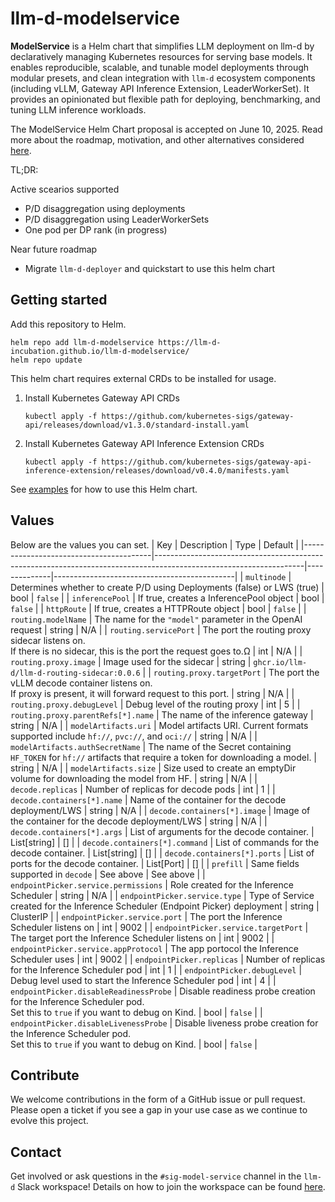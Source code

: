 # llm-d-modelservice

**ModelService** is a Helm chart that simplifies LLM deployment on llm-d by declaratively managing Kubernetes resources for serving base models. It enables reproducible, scalable, and tunable model deployments through modular presets, and clean integration with `llm-d` ecosystem components (including vLLM, Gateway API Inference Extension, LeaderWorkerSet). It provides an opinionated but flexible path for deploying, benchmarking, and tuning LLM inference workloads.

The ModelService Helm Chart proposal is accepted on June 10, 2025. Read more about the roadmap, motivation, and other alternatives considered [here](https://github.com/llm-d/llm-d/blob/dev/docs/proposals/modelservice.md).

TL;DR:

Active scearios supported
- P/D disaggregation using deployments
- P/D disaggregation using LeaderWorkerSets
- One pod per DP rank (in progress)

Near future roadmap
- Migrate `llm-d-deployer` and quickstart to use this helm chart

## Getting started

Add this repository to Helm.

```
helm repo add llm-d-modelservice https://llm-d-incubation.github.io/llm-d-modelservice/
helm repo update
```

This helm chart requires external CRDs to be installed for usage.

1. Install Kubernetes Gateway API CRDs

    ```
    kubectl apply -f https://github.com/kubernetes-sigs/gateway-api/releases/download/v1.3.0/standard-install.yaml
    ```

2. Install Kubernetes Gateway API Inference Extension CRDs

    ```
    kubectl apply -f https://github.com/kubernetes-sigs/gateway-api-inference-extension/releases/download/v0.4.0/manifests.yaml

    ```


See [examples](https://llm-d-incubation.github.io/llm-d-modelservice/charts/llm-d-modelservice/examples) for how to use this Helm chart.

## Values
Below are the values you can set.
| Key                                    | Description                                                                                                       | Type         | Default                                     |
|----------------------------------------|-------------------------------------------------------------------------------------------------------------------|--------------|---------------------------------------------|
| `multinode`                            | Determines whether to create P/D using Deployments (false) or LWS (true)                                          | bool         | `false`                                     |
| `inferencePool`                        | If true, creates a InferencePool object                                                                           | bool         | `false`                                     |
| `httpRoute`                            | If true, creates a HTTPRoute object                                                                               | bool         | `false`                                     |
| `routing.modelName`                    | The name for the `"model"` parameter in the OpenAI request                                                        | string       | N/A                                         |
| `routing.servicePort`                  | The port the routing proxy sidecar listens on. <br>If there is no sidecar, this is the port the request goes to.Ω | int          | N/A                                         |
| `routing.proxy.image`                  | Image used for the sidecar                                                                                        | string       | `ghcr.io/llm-d/llm-d-routing-sidecar:0.0.6` |
| `routing.proxy.targetPort`             | The port the vLLM decode container listens on. <br>If proxy is present, it will forward request to this port.     | string       | N/A                                         |
| `routing.proxy.debugLevel`             | Debug level of the routing proxy                                                                                  | int          | 5                                           |
| `routing.proxy.parentRefs[*].name`     | The name of the inference gateway                                                                                 | string       | N/A                                         |
| `modelArtifacts.uri`                   | Model artifacts URI. Current formats supported include `hf://`, `pvc://`, and `oci://`                            | string       | N/A                                         |
| `modelArtifacts.authSecretName`        | The name of the Secret containing `HF_TOKEN` for `hf://` artifacts that require a token for downloading a model.  | string       | N/A                                         |
| `modelArtifacts.size`                  | Size used to create an emptyDir volume for downloading the model from HF.                                         | string       | N/A                                         |
| `decode.replicas`                      | Number of replicas for decode pods                                                                                | int          | 1                                           |
| `decode.containers[*].name`            | Name of the container for the decode deployment/LWS                                                               | string       | N/A                                         |
| `decode.containers[*].image`           | Image of the container for the decode deployment/LWS                                                              | string       | N/A                                         |
| `decode.containers[*].args`            | List of arguments for the decode container.                                                                       | List[string] | []                                          |
| `decode.containers[*].command`         | List of commands for the decode container.                                                                        | List[string] | []                                          |
| `decode.containers[*].ports`           | List of ports for the decode container.                                                                           | List[Port]   | []                                          |
| `prefill`                              | Same fields supported in `decode`                                                                                 | See above    | See above                                   |
| `endpointPicker.service.permissions`          | Role created for the Inference Scheduler                                  | string       | N/A                                   |
| `endpointPicker.service.type`          | Type of Service created for the Inference Scheduler (Endpoint Picker) deployment                                  | string       | ClusterIP                                   |
| `endpointPicker.service.port`          | The port the Inference Scheduler listens on                                                                       | int          | 9002                                        |
| `endpointPicker.service.targetPort`    | The target port the Inference Scheduler listens on                                                                | int          | 9002                                        |
| `endpointPicker.service.appProtocol`   | The app portocol the Inference Scheduler uses                                                                     | int          | 9002                                        |
| `endpointPicker.replicas`              | Number of replicas for the Inference Scheduler pod                                                                | int          | 1                                           |
| `endpointPicker.debugLevel`            | Debug level used to start the Inference Scheduler pod                                                             | int          | 4                                           |
| `endpointPicker.disableReadinessProbe` | Disable readiness probe creation for the Inference Scheduler pod. <br>Set this to `true` if you want to debug on Kind.    | bool         | `false`                                     |
| `endpointPicker.disableLivenessProbe`  | Disable liveness probe creation for the Inference Scheduler pod. <br>Set this to `true` if you want to debug on Kind.     | bool         | `false`                                     |


## Contribute

We welcome contributions in the form of a GitHub issue or pull request. Please open a ticket if you see a gap in your use case as we continue to evolve this project.

## Contact
Get involved or ask questions in the `#sig-model-service` channel in the `llm-d` Slack workspace! Details on how to join the workspace can be found [here](https://github.com/llm-d/llm-d?tab=readme-ov-file#contribute).